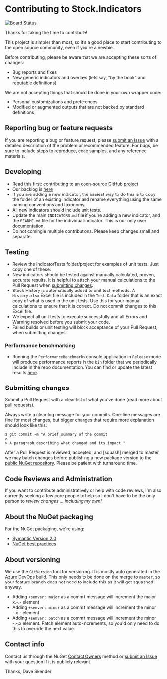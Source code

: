 # Contributing to Stock.Indicators

[![Board Status](https://dev.azure.com/skender/5123ca47-74f2-4d67-a5d4-c4d90b8d670a/69f29c08-2257-4429-9cea-1629abcd3064/_apis/work/boardbadge/a1dfc6ae-7836-4b56-a849-9a48698252c2)](https://dev.azure.com/skender/5123ca47-74f2-4d67-a5d4-c4d90b8d670a/_boards/board/t/69f29c08-2257-4429-9cea-1629abcd3064/Microsoft.RequirementCategory/)

Thanks for taking the time to contribute!

This project is simpler than most, so it's a good place to start contributing to the open source community, even if you're a newbie.

Before contributing, please be aware that we are accepting these sorts of changes:

- Bug reports and fixes
- New generic indicators and overlays (lets say, "by the book" and reputable definitions)

We are not accepting things that should be done in your own wrapper code:

- Personal customizations and preferences
- Modified or augmented outputs that are not backed by standard definitions

## Reporting bug or feature requests

If you are reporting a bug or feature request, please [submit an Issue](https://github.com/DaveSkender/Stock.Indicators/issues) with a detailed description of the problem or recommended feature.  For bugs, be sure to include steps to reproduce, code samples, and any reference materials.

## Developing

- Read this first: [contributing to an open-source GitHub project](https://codeburst.io/a-step-by-step-guide-to-making-your-first-github-contribution-5302260a2940)
- Our backlog is [here](https://dev.azure.com/skender/Stock.Indicators/_boards/board/t/Stock.Indicators)
- If you are adding a new indicator, the easiest way to do this is to copy the folder of an existing indicator and rename everything using the same naming conventions and taxonomy.
- All new indicators should include unit tests.
- Update the main `INDICATORS.md` file if you're adding a new indicator, and the `README.md` file for the individual indicator.  This is our only user documentation.
- Do not comingle multiple contributions.  Please keep changes small and separate.

## Testing

- Review the IndicatorTests folder/project for examples of unit tests.  Just copy one of these.
- New indicators should be tested against manually calculated, proven, accurate results.  It is helpful to attach your manual calculations to the Pull Request when [submitting changes](#submitting-changes).
- Stock History is automatically added to unit test methods.  A `History.xlsx` Excel file is included in the `Test Data` folder that is an exact copy of what is used in the unit tests.  Use this for your manual calculations to ensure that it is correct.  Do not commit changes to this Excel file.
- We expect all unit tests to execute successfully and all Errors and Warning resolved before you submit your code.
- Failed builds or unit testing will block acceptance of your Pull Request, when submitting changes.

### Performance benchmarking

- Running the `PerformanceBenchmarks` console application in `Release` mode will produce performance reports in the `bin` folder that we periodically include in the repo documentation.  You can find or update the latest results [here](../PerformanceBenchmarks/README.md).

## Submitting changes

Submit a Pull Request with a clear list of what you've done (read more about [pull requests](http://help.github.com/pull-requests/)).

Always write a clear log message for your commits. One-line messages are fine for most changes, but bigger changes that require more explanation should look like this:

    $ git commit -m "A brief summary of the commit
    > 
    > A paragraph describing what changed and its impact."

After a Pull Request is reviewed, accepted, and [squash] merged to master, we may batch changes before publishing a new package version to the [public NuGet repository](https://www.nuget.org/packages/Skender.Stock.Indicators).  Please be patient with turnaround time.

## Code Reviews and Administration

If you want to contribute administratively or help with code reviews, I'm also currently seeking a few core people to help so I don't have to be the only person to *review changes ... including my own!*

## About the NuGet packaging

For the NuGet packaging, we're using:

- [Symantic Version 2.0](https://semver.org/)
- [NuGet best practices](https://docs.microsoft.com/en-us/dotnet/standard/library-guidance/nuget)

## About versioning

We use the `GitVersion` tool for versioning.  It is mostly auto generated in the [Azure DevOps build](https://dev.azure.com/skender/Stock.Indicators/_build?definitionId=18).  This only needs to be done on the merge to `master`, so your feature branch does not need to include this as it will get squashed anyway.

- Adding `+semver: major` as a commit message will increment the major x.-.- element
- Adding `+semver: minor` as a commit message will increment the minor -.x.- element
- Adding `+semver: patch` as a commit message will increment the minor -.-.x element.  Patch element auto-increments, so you'd only need to do this to override the next value.

## Contact info

Contact us through the NuGet [Contact Owners](https://www.nuget.org/packages/Skender.Stock.Indicators) method or [submit an Issue](https://github.com/DaveSkender/Stock.Indicators/issues) with your question if it is publicly relevant.

Thanks,
Dave Skender
